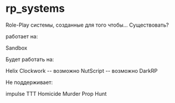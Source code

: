 # rp_systems
Role-Play системы, созданные для того чтобы... Существовать?

работает на: 

Sandbox


Будет работать на: 

Helix
Clockwork -- возможно
NutScript -- возможно
DarkRP

Не поддерживает:

impulse
TTT
Homicide
Murder
Prop Hunt
